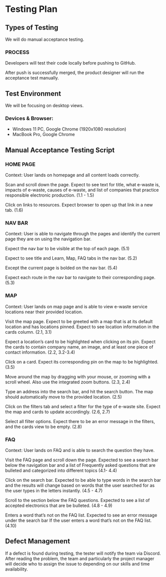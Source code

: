 # Testing Plan

## Types of Testing

We will do manual acceptance testing. 

### PROCESS

Developers will test their code locally before pushing to GitHub.

After push is successfully merged, the product designer will run the acceptance test manually.

## Test Environment
We will be focusing on desktop views.

### Devices & Browser:
- Windows 11 PC, Google Chrome (1920x1080 resolution)
- MacBook Pro, Google Chrome

## Manual Acceptance Testing Script

### HOME PAGE
Context: User lands on homepage and all content loads correctly.

Scan and scroll down the page. Expect to see text for title, what e-waste is, impacts of e-waste, causes of e-waste, and list of companies that practice responsible electronic production. (1.1 - 1.5)

Click on links to resources. Expect browser to open up that link in a new tab. (1.6)

### NAV BAR
Context: User is able to navigate through the pages and identify the current page they are on using the navigation bar.

Expect the nav bar to be visible at the top of each page. (5.1)

Expect to see title and Learn, Map, FAQ tabs in the nav bar. (5.2)

Except the current page is bolded on the nav bar. (5.4)

Expect each route in the nav bar to navigate to their corresponding page. (5.3)

### MAP
Context: User lands on map page and is able to view e-waste service locations near their provided location.

Visit the map page. Expect to be greeted with a map that is at its default location and has locations pinned. Expect to see location information in the cards column. (2.1, 3.1)

Expect a location’s card to be highlighted when clicking on its pin. Expect the cards to contain company name, an image, and at least one piece of contact information. (2.2, 3.2-3.4)

Click on a card. Expect its corresponding pin on the map to be highlighted. (3.5)

Move around the map by dragging with your mouse, or zooming with a scroll wheel. Also use the integrated zoom buttons. (2.3, 2.4)

Type an address into the search bar, and hit the search button. The map should automatically move to the provided location. (2.5)

Click on the filters tab and select a filter for the type of e-waste site. Expect the map and cards to update accordingly. (2.6, 2.7)

Select all filter options. Expect there to be an error message in the filters, and the cards view to be empty. (2.8)

### FAQ
Context: User lands on FAQ and is able to search the question they have.

Visit the FAQ page and scroll down the page. Expected to see a search bar below the navigation bar and a list of Frequently asked questions that are bulleted and categorized into different topics (4.1- 4.4)

Click on the search bar. Expected to be able to type words in the search bar and the results will change based on words that the user searched for as the user types in the letters instantly. (4.5 - 4.7)

Scroll to the section below the FAQ questions. Expected to see a list of accepted electronics that are be bulleted. (4.8 - 4.9)

Enters a word that’s not on the FAQ list. Expected to see an error message under the search bar If the user enters a word that’s not on the FAQ list. (4.10)

## Defect Management

If a defect is found during testing, the tester will notify the team via Discord. After reading the problem, the team and particularly the project manager will decide who to assign the issue to depending on our skills and time availability. 
